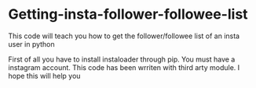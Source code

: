 # Getting-insta-follower-followee-list
This code will teach you how to get the follower/followee list of an insta user in python

First of all you have to install instaloader through pip. You must have a instagram account. This code has been wrriten with third arty module. I hope this will help you
